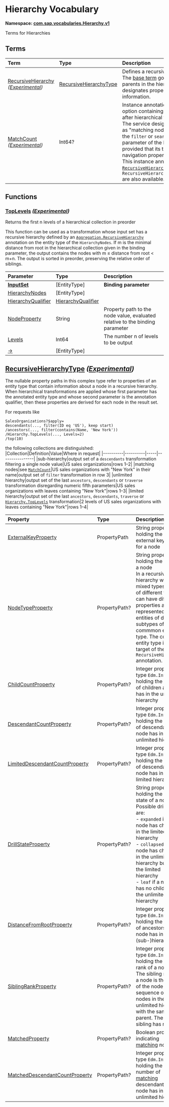 # Hierarchy Vocabulary
**Namespace: [com.sap.vocabularies.Hierarchy.v1](Hierarchy.xml)**

Terms for Hierarchies


## Terms

Term|Type|Description
:---|:---|:----------
[RecursiveHierarchy](./Hierarchy.xml#L38:~:text=<Term%20Name="-,RecursiveHierarchy,-") *([Experimental](Common.md#Experimental))*|[RecursiveHierarchyType](#RecursiveHierarchyType)|<a name="RecursiveHierarchy"></a>Defines a recursive hierarchy<br>The [base term](https://oasis-tcs.github.io/odata-vocabularies/vocabularies/Org.OData.Aggregation.V1.html#RecursiveHierarchy) governs what are the nodes and parents in the hierarchy, whereas this annotation designates properties that contain derived information.
[MatchCount](./Hierarchy.xml#L130:~:text=<Term%20Name="-,MatchCount,-") *([Experimental](Common.md#Experimental))*|Int64?|<a name="MatchCount"></a>Instance annotation on the result of an `$apply` query option containing the number of matching nodes after hierarchical transformations<br>The service designates a subset of the `$apply` result as "matching nodes". This subset is the output set of the `filter` or `search` transformation in the fourth parameter of the last `ancestors` transformation, provided that its third parameter does not contain a navigation property.<br> This instance annotation is available if [`RecursiveHierarchy/MatchedProperty`](#RecursiveHierarchyType) and `RecursiveHierarchy/MatchedDescendantCountProperty` are also available.


## Functions

### <a name="TopLevels"></a>[TopLevels](./Hierarchy.xml#L156:~:text=<Function%20Name="-,TopLevels,-") *([Experimental](Common.md#Experimental))*

Returns the first n levels of a hierarchical collection in preorder

This function can be used as a transformation whose input set has a recursive hierarchy
          defined by an [`Aggregation.RecursiveHierarchy`](https://oasis-tcs.github.io/odata-vocabularies/vocabularies/Org.OData.Aggregation.V1.html#RecursiveHierarchy)
          annotation on the entity type of the `HierarchyNodes`. If m is the minimal distance from root in the hierarchical collection
          given in the binding parameter, the output contains the nodes with m ≤ distance from root < m+n.
          The output is sorted in preorder, preserving the relative order of siblings.

Parameter|Type|Description
:--------|:---|:----------
**[InputSet](./Hierarchy.xml#L166:~:text=<Function%20Name="-,TopLevels,-")**|\[EntityType\]|**Binding parameter**
[HierarchyNodes](./Hierarchy.xml#L167:~:text=<Function%20Name="-,TopLevels,-")|\[EntityType\]|
[HierarchyQualifier](./Hierarchy.xml#L168:~:text=<Function%20Name="-,TopLevels,-")|[HierarchyQualifier](https://github.com/oasis-tcs/odata-vocabularies/blob/main/vocabularies/Org.OData.Aggregation.V1.md#HierarchyQualifier)|
[NodeProperty](./Hierarchy.xml#L169:~:text=<Function%20Name="-,TopLevels,-")|String|Property path to the node value, evaluated relative to the binding parameter
[Levels](./Hierarchy.xml#L172:~:text=<Function%20Name="-,TopLevels,-")|Int64|The number n of levels to be output
[&rarr;](./Hierarchy.xml#L175:~:text=<Function%20Name="-,TopLevels,-")|\[EntityType\]|


## <a name="RecursiveHierarchyType"></a>[RecursiveHierarchyType](./Hierarchy.xml#L46:~:text=<ComplexType%20Name="-,RecursiveHierarchyType,-") *([Experimental](Common.md#Experimental))*


The nullable property paths in this complex type refer to properties of an entity type that contain
information about a node in a recursive hierarchy. When hierarchical transformations
are applied whose first parameter has the annotated entity type
and whose second parameter is the annotation qualifier,
then these properties are derived for each node in the result set.

For requests like
```
SalesOrganizations?$apply=
descendants(..., filter(ID eq 'US'), keep start)
/ancestors(..., filter(contains(Name, 'New York'))
/Hierarchy.TopLevels(..., Levels=2)
/top(10)
```
the following collections are distinguished:
|Collection|Definition|Value|Where in request|
|----------|----------|-----|----------------|
|sub-hierarchy|output set of a `descendants` transformation filtering a single node value|US sales organizations|rows 1–2|
|matching nodes|see [`MatchCount`](#MatchCount)|US sales organizations with "New York" in their name|output set of `filter` transformation in row 3|
|unlimited hierarchy|output set of the last `ancestors`, `descendants` or `traverse` transformation disregarding numeric fifth parameters|US sales organizations with leaves containing "New York"|rows 1–3|
|limited hierarchy|output set of the last `ancestors`, `descendants`, `traverse` or [`Hierarchy.TopLevels`](#TopLevels) transformation|2 levels of US sales organizations with leaves containing "New York"|rows 1–4|


Property|Type|Description
:-------|:---|:----------
[ExternalKeyProperty](./Hierarchy.xml#L72:~:text=<ComplexType%20Name="-,RecursiveHierarchyType,-")|PropertyPath|String property holding the external key value for a node
[NodeTypeProperty](./Hierarchy.xml#L75:~:text=<ComplexType%20Name="-,RecursiveHierarchyType,-")|PropertyPath?|String property holding the type of a node<br>In a recursive hierarchy with mixed types, nodes of different type can have different properties and be represented by entities of different subtypes of a commmon entity type. The common entity type is the target of the `RecursiveHierarchy` annotation.
[ChildCountProperty](./Hierarchy.xml#L83:~:text=<ComplexType%20Name="-,RecursiveHierarchyType,-")|PropertyPath?|Integer property of type `Edm.Int64` holding the number of children a node has in the unlimited hierarchy
[DescendantCountProperty](./Hierarchy.xml#L86:~:text=<ComplexType%20Name="-,RecursiveHierarchyType,-")|PropertyPath?|Integer property of type `Edm.Int64` holding the number of descendants a node has in the unlimited hierarchy
[LimitedDescendantCountProperty](./Hierarchy.xml#L89:~:text=<ComplexType%20Name="-,RecursiveHierarchyType,-")|PropertyPath?|Integer property of type `Edm.Int64` holding the number of descendants a node has in the limited hierarchy
[DrillStateProperty](./Hierarchy.xml#L92:~:text=<ComplexType%20Name="-,RecursiveHierarchyType,-")|PropertyPath?|String property holding the drill state of a node<br>Possible drill states are: <br>- `expanded` if a node has children in the limited hierarchy <br>- `collapsed` if a node has children in the unlimited hierarchy but not in the limited hierarchy <br>- `leaf` if a node has no children in the unlimited hierarchy
[DistanceFromRootProperty](./Hierarchy.xml#L101:~:text=<ComplexType%20Name="-,RecursiveHierarchyType,-")|PropertyPath?|Integer property of type `Edm.Int64` holding the number of ancestors a node has in the (sub-)hierarchy
[SiblingRankProperty](./Hierarchy.xml#L104:~:text=<ComplexType%20Name="-,RecursiveHierarchyType,-")|PropertyPath?|Integer property of type `Edm.Int64` holding the sibling rank of a node<br>The sibling rank of a node is the index of the node in the sequence of all nodes in the unlimited hierarchy with the same parent. The first sibling has rank 0.
[MatchedProperty](./Hierarchy.xml#L117:~:text=<ComplexType%20Name="-,RecursiveHierarchyType,-")|PropertyPath?|Boolean property indicating [matching](#MatchCount) nodes
[MatchedDescendantCountProperty](./Hierarchy.xml#L120:~:text=<ComplexType%20Name="-,RecursiveHierarchyType,-")|PropertyPath?|Integer property of type `Edm.Int64` holding the the number of [matching](#MatchCount) descendants a node has in the unlimited hierarchy
